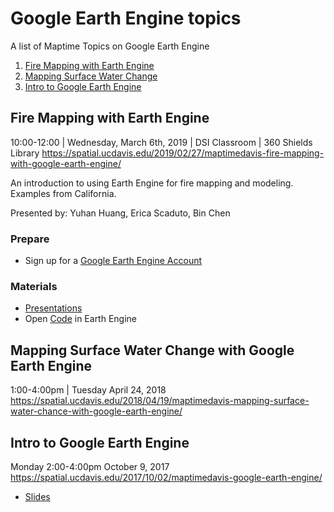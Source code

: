 # Google Earth Engine topics

A list of Maptime Topics on Google Earth Engine

1. [Fire Mapping with Earth Engine](#fire-mapping-with-earth-engine)
1. [Mapping Surface Water Change](#mapping-surface-water-change-with-google-earth-engine)
1. [Intro to Google Earth Engine](#intro-to-google-earth-engine)

## Fire Mapping with Earth Engine

10:00-12:00 | Wednesday, March 6th, 2019 | DSI Classroom | 360 Shields Library
https://spatial.ucdavis.edu/2019/02/27/maptimedavis-fire-mapping-with-google-earth-engine/

An introduction to using Earth Engine for fire mapping and modeling. Examples from California.

Presented by: Yuhan Huang, Erica Scaduto, Bin Chen

### Prepare

* Sign up for a [Google Earth Engine Account](https://earthengine.google.com/)

### Materials

* [Presentations](GEEMapTimeDavis_03062019.pdf)
* Open [Code](https://code.earthengine.google.com/be37bd45b371b6e02e46342f4ad1bae6) in Earth Engine 


## Mapping Surface Water Change with Google Earth Engine

1:00-4:00pm | Tuesday April 24, 2018
https://spatial.ucdavis.edu/2018/04/19/maptimedavis-mapping-surface-water-chance-with-google-earth-engine/

## Intro to Google Earth Engine

Monday 2:00-4:00pm October 9, 2017
https://spatial.ucdavis.edu/2017/10/02/maptimedavis-google-earth-engine/

* [Slides](maptimeDavis_F2017_Week3.pptx)